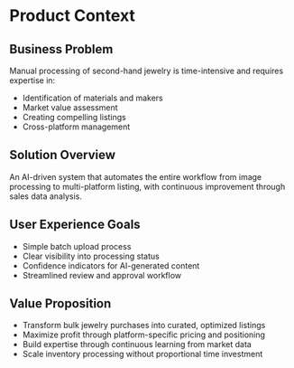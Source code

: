 # Product Context

## Business Problem
Manual processing of second-hand jewelry is time-intensive and requires expertise in:
- Identification of materials and makers
- Market value assessment
- Creating compelling listings
- Cross-platform management

## Solution Overview
An AI-driven system that automates the entire workflow from image processing to multi-platform listing, with continuous improvement through sales data analysis.

## User Experience Goals
- Simple batch upload process
- Clear visibility into processing status
- Confidence indicators for AI-generated content
- Streamlined review and approval workflow

## Value Proposition
- Transform bulk jewelry purchases into curated, optimized listings
- Maximize profit through platform-specific pricing and positioning
- Build expertise through continuous learning from market data
- Scale inventory processing without proportional time investment
